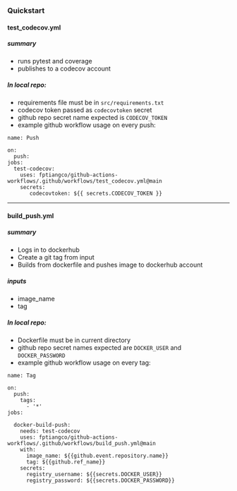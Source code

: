 ### Quickstart

#### test_codecov.yml
##### summary
* runs pytest and coverage
* publishes to a codecov account
##### In local repo:
* requirements file must be in ```src/requirements.txt```
* codecov token passed as ```codecovtoken``` secret 
* github repo secret name expected is ```CODECOV_TOKEN```
* example github workflow usage on every push:
```
name: Push

on:
  push:
jobs:
  test-codecov:
    uses: fptiangco/github-actions-workflows/.github/workflows/test_codecov.yml@main
    secrets:
       codecovtoken: ${{ secrets.CODECOV_TOKEN }}
```

---
#### build_push.yml
##### summary
* Logs in to dockerhub
* Create a git tag from input
* Builds from dockerfile and pushes image to dockerhub account 
##### inputs
* image_name
* tag
##### In local repo:
* Dockerfile must be in current directory
* github repo secret names expected are ```DOCKER_USER``` and ```DOCKER_PASSWORD```
* example github workflow usage on every tag:
```
name: Tag

on:
  push:
    tags:        
      - '*'
jobs:

  docker-build-push:
    needs: test-codecov
    uses: fptiangco/github-actions-workflows/.github/workflows/build_push.yml@main
    with:
      image_name: ${{github.event.repository.name}}
      tag: ${{github.ref_name}}
    secrets:
      registry_username: ${{secrets.DOCKER_USER}}
      registry_password: ${{secrets.DOCKER_PASSWORD}}

```
